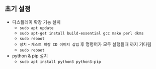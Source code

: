 ## 초기 설정
- 디스플레이 확장 기능 설치
  - `sudo apt update`
  - `sudo apt-get install build-essential gcc make perl dkms`
  - `sudo reboot`
  - `장치` - `게스트 확장 CD 이미지 삽입` 후 명령어가 모두 실행될때 까지 기다림
  - `sudo reboot`
- python & pip 설치
  - `sudo apt install python3 python3-pip`
  
